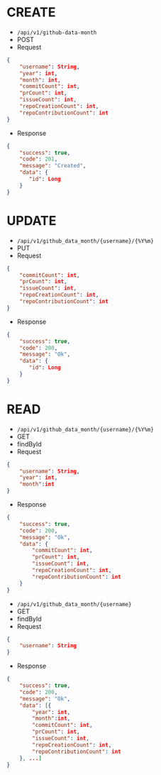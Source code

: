 # CREATE

- `/api/v1/github-data-month`
- POST
- Request

```json
{
    "username": String,
    "year": int,
    "month": int,
    "commitCount": int,
    "prCount": int,
    "issueCount": int,
    "repoCreationCount": int,
    "repoContributionCount": int
}
```

- Response

```json
{
    "success": true,
    "code": 201,
    "message": "Created",
    "data": {
       "id": Long
    }
}
```

# UPDATE

- `/api/v1/github_data_month/{username}/{%Y%m}`
- PUT
- Request

```json
{
    "commitCount": int,
    "prCount": int,
    "issueCount": int,
    "repoCreationCount": int,
    "repoContributionCount": int
}
```

- Response

```json
{
    "success": true,
    "code": 200,
    "message": "Ok",
    "data": {
       "id": Long
    }
}
```

# READ

- `/api/v1/github_data_month/{username}/{%Y%m}`
- GET
- findById
- Request

```json
{
    "username": String,
    "year": int,
    "month":int
}
```

- Response

```json
{
    "success": true,
    "code": 200,
    "message": "Ok",
    "data": {
        "commitCount": int,
        "prCount": int,
        "issueCount": int,
        "repoCreationCount": int,
        "repoContributionCount": int
    }
}
```

- `/api/v1/github_data_month/{username}`
- GET
- findById
- Request

```json
{
    "username": String
}
```

- Response

```json
{
    "success": true,
    "code": 200,
    "message": "Ok",
    "data": [{
        "year": int,
        "month":int,
        "commitCount": int,
        "prCount": int,
        "issueCount": int,
        "repoCreationCount": int,
        "repoContributionCount": int
    }, ...]
}
```

